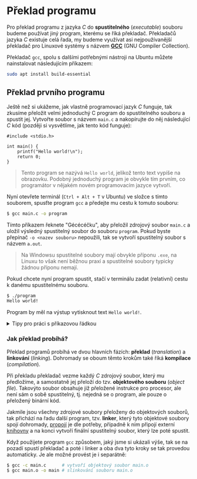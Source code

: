 # Překlad programu
Pro překlad programu z jazyka *C* do **spustitelného** (*executable*) souboru
budeme používat jiný program, kterému se říká překladač.
Překladačů jazyka *C* existuje celá řada, my budeme využívat asi nejpoužívanější překladač pro
Linuxové systémy s názvem [**GCC**](https://gcc.gnu.org/) (GNU Compiler Collection). 

Překladač `gcc`, spolu s dalšími potřebnými nástroji na Ubuntu můžete nainstalovat následujícím
příkazem:
```bash
sudo apt install build-essential
```

## Překlad prvního programu
Ještě než si ukážeme, jak vlastně programovací jazyk *C* funguje, tak zkusíme přeložit velmi jednoduchý
C program do spustitelného souboru a spustit jej.
Vytvořte soubor s názvem `main.c` a nakopírujte do něj následující *C* kód (později si vysvětlíme,
jak tento kód funguje):

```c,editable
#include <stdio.h>

int main() {
    printf("Hello world!\n");
    return 0;
}
```

> Tento program se nazývá `Hello world`, jelikož tento text vypíše na obrazovku.
> Podobný jednoduchý program je obvykle tím prvním, co programátor v nějakém novém programovacím
> jazyce vytvoří.

Nyní otevřete terminál (`Ctrl + Alt + T` v Ubuntu) ve složce s tímto souborem, spusťte program
`gcc` a předejte mu cestu k tomuto souboru:

```bash
$ gcc main.c -o program
```

Tímto příkazem řeknete "Gécécéčku", aby přeložil zdrojový soubor `main.c` a uložil výsledný spustitelný
soubor do souboru `program`. Pokud byste přepínač `-o <nazev souboru>` nepoužili, tak se vytvoří spustitelný
soubor s názvem `a.out`. 

> Na Windowsu spustitelné soubory mají obvykle příponu `.exe`, na Linuxu to však není běžnou praxí
> a spustitelné soubory typicky žádnou příponu nemají.

Pokud chcete nyní program spustit, stačí v terminálu zadat (relativní) cestu k danému spustitelnému souboru.

```bash
$ ./program
Hello world!
```
Program by měl na výstup vytisknout text `Hello world!`.

<details>
<summary>Tipy pro práci s příkazovou řádkou</summary>

- Obvykle budete chtít po změně v programu provést překlad a pak program spustit. Abyste to provedli
v jednom terminálovém příkazu, můžete tyto dva příkazy spojit pomocí `&&`:
    ```bash
    $ gcc main.c -o main && ./main
    ```
    Pokud překlad proběhne úspěšně, tak operátor `&&` zajistí spuštění následujícího příkazu.
- Pokud nechcete příkazy v terminálu psát neustále dokola, šipkou nahoru můžete vyvolat nedávno
spuštěné příkazy v terminálu.
</details>

### Jak překlad probíhá?
Překlad programů probíhá ve dvou hlavních fázích: **překlad** (*translation*) a **linkování** (*linking*).
Dohromady se oboum těmto krokům také říká **kompilace** (*compilation*).

Při překladu překladač vezme každý *C* zdrojový soubor, který mu předložíme, a samostatně jej přeloží
do tzv. **objektového souboru** (*object file*). Takovýto soubor obsahuje již přeložené instrukce pro
procesor, ale není sám o sobě spustitelný, tj. nejedná se o program, ale pouze o přeložený binární kód.

Jakmile jsou všechny zdrojové soubory přeloženy do objektových souborů, tak přichází na řadu další
program, tzv. **linker**, který tyto objektové soubory spojí dohromady,
[propojí](https://cs.wikipedia.org/wiki/Linker#Funkce_linkeru) je dle potřeby, případně k nim připojí
externí [knihovny](../c/knihovny.md) a na konci vytvoří finální spustitelný soubor, který lze poté
spustit.

Když použijete program `gcc` způsobem, jaký jsme si ukázali výše, tak se na pozadí spustí překladač
a poté i linker a oba dva tyto kroky se tak provedou automaticky. Je ale možné provést je i separátně:
```bash
$ gcc -c main.c      # vytvoří objektový soubor main.o
$ gcc main.o -o main # slinkování souboru main.o 
```
